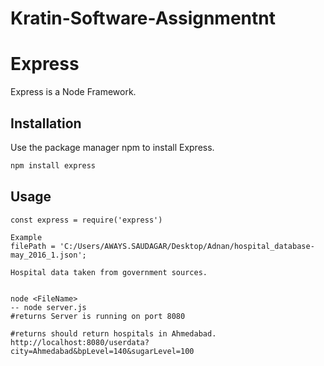 # Kratin-Software-Assignmentnt

# Express

Express is a Node Framework.

## Installation

Use the package manager npm to install Express.

```bash
npm install express

```

## Usage
```
const express = require('express')

Example 
filePath = 'C:/Users/AWAYS.SAUDAGAR/Desktop/Adnan/hospital_database-may_2016_1.json';

Hospital data taken from government sources.


node <FileName>
-- node server.js
#returns Server is running on port 8080

#returns should return hospitals in Ahmedabad.
http://localhost:8080/userdata?city=Ahmedabad&bpLevel=140&sugarLevel=100

```
